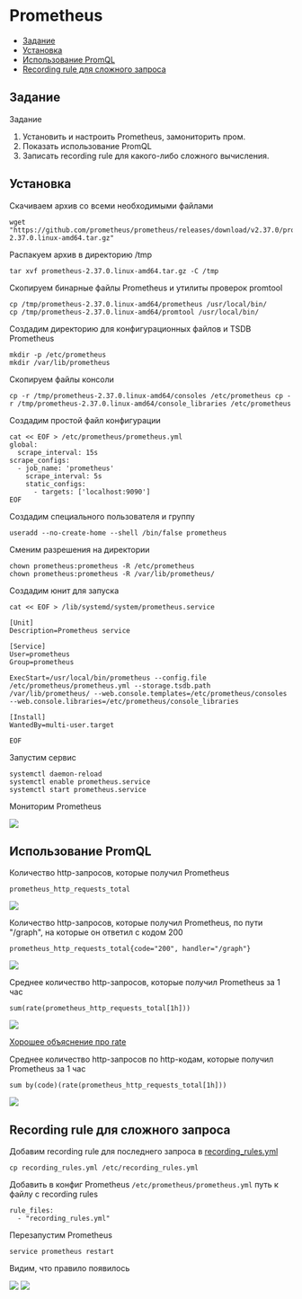 # Prometheus

- [Задание](#Задание)
- [Установка](#Установка)
- [Использование PromQL](#Использование-PromQL)
- [Recording rule для сложного запроса](#Recording-rule-для-сложного-запроса)

## Задание

Задание

1. Установить и настроить Prometheus, замониторить пром.
2. Показать использование PromQL
3. Записать recording rule для какого-либо сложного вычисления.

## Установка 
Скачиваем архив со всеми необходимыми файлами
```
wget "https://github.com/prometheus/prometheus/releases/download/v2.37.0/prometheus-2.37.0.linux-amd64.tar.gz"
```
Распакуем архив в директорию /tmp
```
tar xvf prometheus-2.37.0.linux-amd64.tar.gz -C /tmp
```
Скопируем бинарные файлы Prometheus и утилиты проверок promtool
```
cp /tmp/prometheus-2.37.0.linux-amd64/prometheus /usr/local/bin/
cp /tmp/prometheus-2.37.0.linux-amd64/promtool /usr/local/bin/ 
```
Создадим директорию для конфигурационных файлов и TSDB Prometheus
```
mkdir -p /etc/prometheus 
mkdir /var/lib/prometheus
```
Скопируем файлы консоли
```
cp -r /tmp/prometheus-2.37.0.linux-amd64/consoles /etc/prometheus cp -r /tmp/prometheus-2.37.0.linux-amd64/console_libraries /etc/prometheus
```
Создадим простой файл конфигурации 
```
cat << EOF > /etc/prometheus/prometheus.yml 
global:   
  scrape_interval: 15s 
scrape_configs:   
  - job_name: 'prometheus'     
    scrape_interval: 5s     
    static_configs:       
      - targets: ['localhost:9090'] 
EOF
```
Создадим специального пользователя и группу
```
useradd --no-create-home --shell /bin/false prometheus
```
Сменим разрешения на директории
```
chown prometheus:prometheus -R /etc/prometheus
chown prometheus:prometheus -R /var/lib/prometheus/
```
Создадим юнит для запуска
```
cat << EOF > /lib/systemd/system/prometheus.service 

[Unit] 
Description=Prometheus service 

[Service] 
User=prometheus 
Group=prometheus 

ExecStart=/usr/local/bin/prometheus --config.file /etc/prometheus/prometheus.yml --storage.tsdb.path /var/lib/prometheus/ --web.console.templates=/etc/prometheus/consoles --web.console.libraries=/etc/prometheus/console_libraries 

[Install] 
WantedBy=multi-user.target 

EOF
```
Запустим сервис 
```
systemctl daemon-reload 
systemctl enable prometheus.service 
systemctl start prometheus.service
```
Мониторим Prometheus

![](docs/prometheus_start.png)


## Использование PromQL

Количество http-запросов, которые получил Prometheus
```
prometheus_http_requests_total
```

![](docs/prometheus_http_requests_total.png)

Количество http-запросов, которые получил Prometheus, по пути "/graph", на которые он ответил с кодом 200
```
prometheus_http_requests_total{code="200", handler="/graph"} 
```

![](docs/prometheus_http_requests_total_200_graph.png)

Cреднее количество http-запросов, которые получил Prometheus за 1 час
```
sum(rate(prometheus_http_requests_total[1h]))
```
![](docs/query_3.png)

[Хорошее объяснение про rate](https://techannotation.wordpress.com/2021/07/19/irate-vs-rate-whatre-they-telling-you/)


Cреднее количество http-запросов по http-кодам, которые получил Prometheus за 1 час
```
sum by(code)(rate(prometheus_http_requests_total[1h]))
```
![](docs/query_4.png)

## Recording rule для сложного запроса

Добавим recording rule для последнего запроса в [recording_rules.yml](recording_rules.yml)
```
cp recording_rules.yml /etc/recording_rules.yml
```
Добавить в конфиг Prometheus `/etc/prometheus/prometheus.yml` путь к файлу c recording rules
```
rule_files:
  - "recording_rules.yml"
```
Перезапустим Prometheus
```
service prometheus restart
```

Видим, что правило появилось

![](docs/average_http_codes_per_hour.png)
![](docs/rules.png)